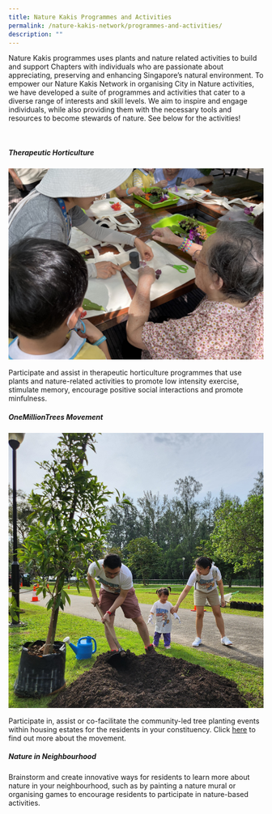 ```yaml
---
title: Nature Kakis Programmes and Activities
permalink: /nature-kakis-network/programmes-and-activities/
description: ""
---
```

<section>
	<p>Nature Kakis programmes uses plants and nature related activities to build and support Chapters with individuals who are passionate about appreciating, preserving and enhancing Singapore’s natural environment. To empower our Nature Kakis Network in organising City in Nature activities, we have developed a suite of programmes and activities that cater to a diverse range of interests and skill levels. We aim to inspire and engage individuals, while also providing them with the necessary tools and resources to become 
stewards of nature. See below for the activities!</p>
	<br>
</section>

<section>
	<h5>Therapeutic Horticulture</h5>
	<img src="/images/TH%20Activities/theraputic_horticulture_activity1theraputic_horticulture_activity1.png">
		<p>Participate and assist in therapeutic horticulture programmes that use plants and nature-related activities to promote low intensity exercise, stimulate memory, encourage positive social interactions and promote minfulness.  
	</p>
	<h5>OneMillionTrees Movement</h5>
	<img src="/images/TH%20Activities/treeplantingfamilytree%20(2).jpg">
	<p>Participate in, assist or co-facilitate the community-led tree planting events within housing estates for the residents in your constituency. Click <a href="https://www.nparks.gov.sg/treessg/one-million-trees-movement/about-the-movement">here</a> to find out more about the movement.</p>
	<p></p><h5>Nature in Neighbourhood</h5>
Brainstorm and create innovative ways for residents to learn more about nature in your neighbourhood, such as by painting a nature mural or organising games to encourage residents to participate in nature-based activities. 		
	<br>
	</section>
	
	